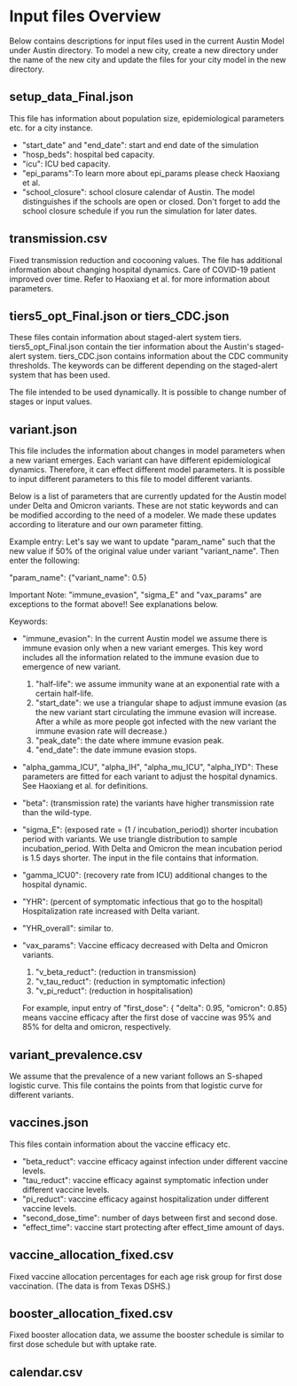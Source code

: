 # Input files Overview
Below contains descriptions for input files used in the current Austin Model under Austin directory. 
To model a new city, create a new directory under the name of the new city and update the files for your city model 
in the new directory.

## setup_data_Final.json
This file has information about population size, epidemiological parameters etc. for a city instance. 
- "start_date" and "end_date": start and end date of the simulation
- "hosp_beds": hospital bed capacity.
- "icu": ICU bed capacity.
- "epi_params":To learn more about epi_params please check Haoxiang et al.
- "school_closure": school closure calendar of Austin. The model distinguishes if the schools are open or closed. 
Don't forget to add the school closure schedule if you run the simulation for later dates.


## transmission.csv

Fixed transmission reduction and cocooning values. The file has additional information about changing hospital dynamics.
Care of COVID-19 patient improved over time. Refer to Haoxiang et al. for more information about parameters.

## tiers5_opt_Final.json or tiers_CDC.json
These files contain information about staged-alert system tiers. tiers5_opt_Final.json contain the tier information 
about the Austin's staged-alert system. tiers_CDC.json contains information about the CDC community thresholds. 
The keywords can be different depending on the staged-alert system that has been used.

The file intended to be used dynamically. It is possible to change number of stages or input values.

## variant.json

This file includes the information about changes in model parameters when a new variant emerges.
Each variant can have different epidemiological dynamics. Therefore, it can effect different model parameters.
It is possible to input different parameters to this file to model different variants. 

Below is a list of parameters that are currently updated for the Austin model under Delta and Omicron variants. These 
are not static keywords and can be modified according to the need of a modeler. We made these updates according to 
literature and our own parameter fitting.

Example entry: Let's say we want to update "param_name" such that the new value if 50% of the original value 
under variant "variant_name". Then enter the following:

"param_name": {"variant_name": 0.5}

Important Note: "immune_evasion", "sigma_E" and "vax_params" are exceptions to the format above!! 
See explanations below.

Keywords:
- "immune_evasion": In the current Austin model we assume there is immune evasion only when a new variant emerges. 
This key word includes all the information related to the immune evasion due to emergence of new variant.
  
  1. "half-life": we assume immunity wane at an exponential rate with a certain half-life. 
  2. "start_date": we use a triangular shape to adjust immune evasion (as the new variant start circulating the immune 
  evasion will increase. After a while as more people got infected with the new variant the immune evasion rate will 
  decrease.)
  3. "peak_date": the date where immune evasion peak.
  4. "end_date": the date immune evasion stops.

- "alpha_gamma_ICU", "alpha_IH", "alpha_mu_ICU", "alpha_IYD": These parameters are fitted for each variant
to adjust the hospital dynamics. See Haoxiang et al. for definitions.
- "beta": (transmission rate) the variants have higher transmission rate than the wild-type.
- "sigma_E": (exposed rate = (1 / incubation_period)) shorter incubation period with variants.
We use triangle distribution to sample incubation_period. With Delta and Omicron the mean 
incubation period is 1.5 days shorter. The input in the file contains that information.
- "gamma_ICU0": (recovery rate from ICU) additional changes to the hospital dynamic.
- "YHR": (percent of symptomatic infectious that go to the hospital) Hospitalization rate increased with Delta variant.
-  "YHR_overall": similar to.
- "vax_params": Vaccine efficacy decreased with Delta and Omicron variants. 
  1. "v_beta_reduct": (reduction in transmission)
  2. "v_tau_reduct": (reduction in symptomatic infection)
  3. "v_pi_reduct": (reduction in hospitalisation)
  
  For example, input entry of "first_dose": { "delta": 0.95, "omicron": 0.85} means vaccine efficacy after the first 
dose of vaccine was 95% and 85% for delta and omicron, respectively.

## variant_prevalence.csv
 
We assume that the prevalence of a new variant follows an S-shaped logistic curve. This file contains the points from 
that logistic curve for different variants.

## vaccines.json

This files contain information about the vaccine efficacy etc.
- "beta_reduct": vaccine efficacy against infection under different vaccine levels.
- "tau_reduct": vaccine efficacy against symptomatic infection under different vaccine levels.
- "pi_reduct": vaccine efficacy against hospitalization under different vaccine levels.
- "second_dose_time": number of days between first and second dose.
- "effect_time": vaccine start protecting after effect_time amount of days.

## vaccine_allocation_fixed.csv
Fixed vaccine allocation percentages for each age risk group for first dose vaccination. 
(The data is from Texas DSHS.)

## booster_allocation_fixed.csv

Fixed booster allocation data, we assume the booster schedule is similar to first dose schedule but with uptake rate. 

## calendar.csv
